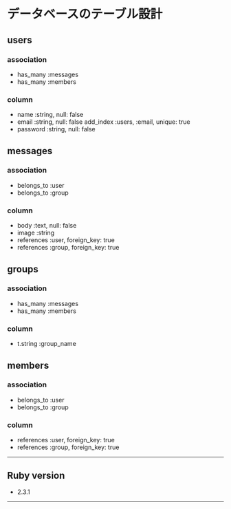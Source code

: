 # データベースのテーブル設計

## users
### association
* has_many :messages
* has_many :members
### column
* name :string, null: false
* email :string, null: false
  add_index :users, :email, unique: true
* password :string, null: false


## messages
### association
* belongs_to :user
* belongs_to :group
### column
* body :text, null: false
* image :string
* references :user, foreign_key: true
* references :group, foreign_key: true


## groups
### association
* has_many :messages
* has_many :members
### column
* t.string :group_name

## members
### association
* belongs_to :user
* belongs_to :group
### column
* references :user, foreign_key: true
* references :group, foreign_key: true


-------------------------
## Ruby version
* 2.3.1
-------------------------
